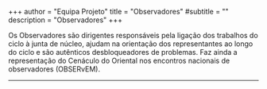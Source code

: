 +++
author = "Equipa Projeto"
title = "Observadores"
#subtitle = "<!--Conhece a Anabela e o Mac!-->"
description = "Observadores"
+++

Os Observadores são dirigentes responsáveis pela ligação dos trabalhos do ciclo à junta de núcleo, ajudam na orientação dos representantes ao longo do ciclo e são autênticos desbloqueadores de problemas. Faz ainda a representação do Cenáculo do Oriental nos encontros nacionais de observadores (OBSERvEM).

---

<!--more-->

<!--{{< figure src="/img/equipa-projeto/anabela.jpg" height="300px" width="300px" class="wrap-left">}}
​  
Olá caminheiros, sou a **Anabela Silva** do Agrupamento: 760 Beato
Entrei nos escuteiros apenas em 2011.
O personagem dos filmes do Panda do Kung Fu com que mais me identifico é o _Oogway_. Ele é para os restantes, um pouco daquilo que nós dirigentes devemos ser, um irmão mais velho, que 
aconselha e orienta
Uma das frases que mais gosto é “ "Se você só fizer o que sabe, não vai ser nada além do que já é", porque nos relembra que temos que sair da nossa zona de conforto para ir mais além
O que espero deste Cenáculo é que vocês caminheiros continuem a traçar o vosso caminho, fazendo ouvir a vossa voz, cada vez mais alto e mais além, quer no CNE, quer na sociedade, e que eu enquanto observadora e com a ajuda do Pai, consiga aconselhar-vos sempre que precisarem. Este imaginário é rico em mensagens, por isso termino com 3 frases dos filmes, “Nada acontece por acaso” “Só precisas de acreditar” "Perdemos muito tempo procurando uma fórmula secreta que nos torne poderosos quando na verdade o poder está ... em nós mesmos!”


---
{{< figure src="/img/equipa-projeto/mac.jpg" height="300px" width="300px" class="wrap-right" >}}
​  
Chamo-me **Nuno Alves** - «**Mac**», para os escuteiros - e sou Dirigente do Agrupamento 42 - Penha de França. 
Comecei esta aventura em 1989 e, este ano, como Observador do XXII Ciclo de Cenáculo do NcOrLx, conto ser capaz de saber ser irmão mais velho e de fazer caminho com os meus irmãos do Clã do Oriental.
O meu personagem favorito é o _Oogway_. Além de eu ser o mais velho, sempre adorei o estilo filosófico, e simultaneamente «chill out», do Oogway. Revejo-me completamente nele. Conto contigo para realizarmos este sonho juntos. Como diz o Oogway, "o ontem é história, o amanhã é um mistério, mas o hoje é uma dádiva... é por isso que se chama presente.” 
Se acreditares que podemos fazer a diferença, não será difícil. Como diz o Senhor Ping, "para fazer algo especial, só precisas acreditar que é especial." -->

